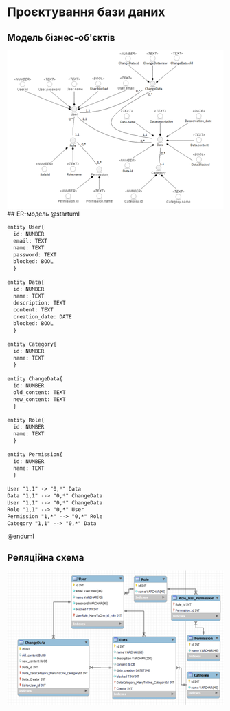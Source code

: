 # Проєктування бази даних

## Модель бізнес-об'єктів 
<img src="./media/modelBO.png">
## ER-модель
@startuml

    entity User{
      id: NUMBER
      email: TEXT
      name: TEXT
      password: TEXT
      blocked: BOOL
      }

    entity Data{
      id: NUMBER
      name: TEXT
      description: TEXT
      content: TEXT
      creation_date: DATE
      blocked: BOOL
      }

    entity Category{
      id: NUMBER
      name: TEXT
      }

    entity ChangeData{
      id: NUMBER
      old_content: TEXT
      new_content: TEXT
      }

    entity Role{
      id: NUMBER
      name: TEXT
      }

    entity Permission{
      id: NUMBER
      name: TEXT
      }

    User "1,1" -> "0,*" Data
    Data "1,1" --> "0,*" ChangeData
    User "1,1" --> "0,*" ChangeData
    Role "1,1" --> "0,*" User
    Permission "1,*" --> "0,*" Role
    Category "1,1" --> "0,*" Data

@enduml

## Реляційна схема
<img src="./media/relyatciyna_shema.png">
